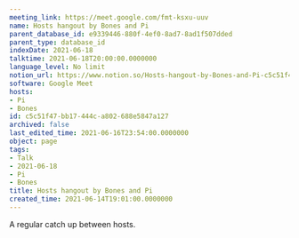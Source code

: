 ```yaml
---
meeting_link: https://meet.google.com/fmt-ksxu-uuv
name: Hosts hangout by Bones and Pi
parent_database_id: e9339446-880f-4ef0-8ad7-8ad1f507dded
parent_type: database_id
indexDate: 2021-06-18
talktime: 2021-06-18T20:00:00.0000000
language_level: No limit
notion_url: https://www.notion.so/Hosts-hangout-by-Bones-and-Pi-c5c51f47bb17444ca802688e5847a127
software: Google Meet
hosts:
- Pi
- Bones
id: c5c51f47-bb17-444c-a802-688e5847a127
archived: false
last_edited_time: 2021-06-16T23:54:00.0000000
object: page
tags:
- Talk
- 2021-06-18
- Pi
- Bones
title: Hosts hangout by Bones and Pi
created_time: 2021-06-14T19:01:00.0000000
---
```


A regular catch up between hosts.


